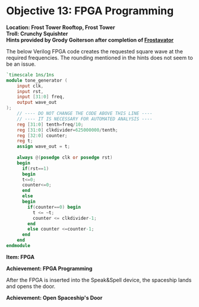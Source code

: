 # Objective 13: FPGA Programming
**Location: Frost Tower Rooftop, Frost Tower**  
**Troll: Crunchy Squishter**  
**Hints provided by Grody Goiterson after completion of [Frostavator](https://github.com/joergschwarzwaelder/hhc2021/blob/master/Additional/Frostavator.md)**

The below Verilog FPGA code creates the requested square wave at the required frequencies.
The rounding mentioned in the hints does not seem to be an issue.

```verilog
`timescale 1ns/1ns
module tone_generator (
    input clk,
    input rst,
    input [31:0] freq,
    output wave_out
);
    // ---- DO NOT CHANGE THE CODE ABOVE THIS LINE ---- 
    // ---- IT IS NECESSARY FOR AUTOMATED ANALYSIS ----
    reg [31:0] tenth=freq/10;
    reg [31:0] clkdivider=625000000/tenth;
    reg [32:0] counter;
    reg t;
    assign wave_out = t;
	
	always @(posedge clk or posedge rst)
	begin
	  if(rst==1)
	  begin
      t<=0;
      counter<=0;
	  end
	  else
	  begin
	    if(counter==0) begin
	      t <= ~t;
	      counter <= clkdivider-1;
	    end
	    else counter <=counter-1; 
      end
	end
endmodule
```

**Item: FPGA**

**Achievement: FPGA Programming**

After the FPGA is inserted into the Speak&Spell device, the spaceship lands and opens the door.

**Achievement: Open Spaceship's Door**
